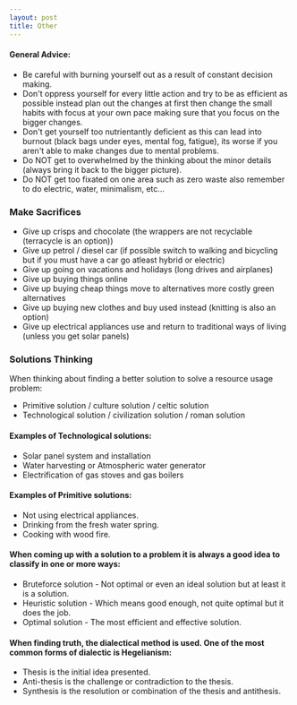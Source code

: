 ```yaml
---
layout: post
title: Other
---
```


#### General Advice:
- Be careful with burning yourself out as a result of constant decision making.
- Don't oppress yourself for every little action and try to be as efficient as possible instead plan out the changes at first then change the small habits with focus at your own pace making sure that you focus on the bigger changes.
- Don't get yourself too nutrientantly deficient as this can lead into burnout (black bags under eyes, mental fog, fatigue), its worse if you aren't able to make changes due to mental problems.
- Do NOT get to overwhelmed by the thinking about the minor details (always bring it back to the bigger picture).
- Do NOT get too fixated on one area such as zero waste also remember to do electric, water, minimalism, etc...

### Make Sacrifices
- Give up crisps and chocolate (the wrappers are not recyclable (terracycle is an option))
- Give up petrol / diesel car (if possible switch to walking and bicycling  but if you must have a car go atleast hybrid or electric)
- Give up going on vacations and holidays (long drives and airplanes)
- Give up buying things online
- Give up buying cheap things move to alternatives more costly green alternatives
- Give up buying new clothes and buy used instead (knitting is also an option)
- Give up electrical appliances use and return to traditional ways of living (unless you get solar panels)

### Solutions Thinking
When thinking about finding a better solution to solve a resource usage problem:
- Primitive solution / culture solution / celtic solution
- Technological solution / civilization solution / roman solution

#### Examples of Technological solutions:
- Solar panel system and installation
- Water harvesting or Atmospheric water generator
- Electrification of gas stoves and gas boilers

#### Examples of Primitive solutions:
- Not using electrical appliances.
- Drinking from the fresh water spring.
- Cooking with wood fire.

#### When coming up with a solution to a problem it is always a good idea to classify in one or more ways:
- Bruteforce solution - Not optimal or even an ideal solution but at least it is a solution.
- Heuristic solution - Which means good enough, not quite optimal but it does the job.
- Optimal solution - The most efficient and effective solution.

#### When finding truth, the dialectical method is used. One of the most common forms of dialectic is Hegelianism: 
- Thesis is the initial idea presented.
- Anti-thesis is the challenge or contradiction to the thesis.
- Synthesis is the resolution or combination of the thesis and antithesis.
